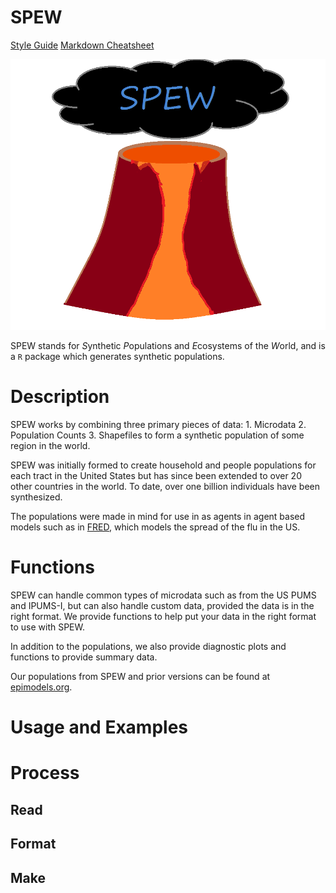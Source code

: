# SPEW
[Style Guide](http://adv-r.had.co.nz/Style.html)
[Markdown Cheatsheet](https://github.com/adam-p/markdown-here/wiki/Markdown-Cheatsheet)

![alt text](images/spew2.png)

SPEW stands for *S*ynthetic *P*opulations and *E*cosystems of the *W*orld, and is a `R` package which generates synthetic populations. 


# Description
SPEW works by combining three primary pieces of data:
	1. Microdata
	2. Population Counts
	3. Shapefiles
to form a synthetic population of some region in the world.

SPEW was initially formed to create household and people populations for each tract in the United States but has since been extended to over 20 other countries in the world.  To date, over one billion individuals have been synthesized.

The populations were made in mind for use in as agents in agent based models such as in [FRED](http://fred.publichealth.pitt.edu/), which models the spread of the flu in the US.

# Functions
SPEW can handle common types of microdata such as from the US PUMS and IPUMS-I, but can also handle custom data, provided the data is in the right format.  We provide functions to help put your data in the right format to use with SPEW.

In addition to the populations, we also provide diagnostic plots and functions to provide summary data.

Our populations from SPEW and prior versions can be found at [epimodels.org](http://www.epimodels.org/drupal/?q=node/32).
# Usage and Examples


# Process
## Read
## Format
## Make
